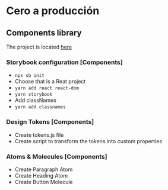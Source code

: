 # Cero a producción

## Components library

The project is located [here](https://github.com/areyesdev/app-productivity.git)

### Storybook configuration [Components]

- `npx sb init`
- Choose that is a Reat project
- `yarn add react react-dom`
- `yarn storybook`
- Add classNames
- `yarn add classnames`

### Design Tokens [Components]

- Create tokens.js file
- Create script to transform the tokens into custom properties

### Atoms & Molecules [Components]

- Create Paragraph Atom
- Create Heading Atom
- Create Button Molecule

